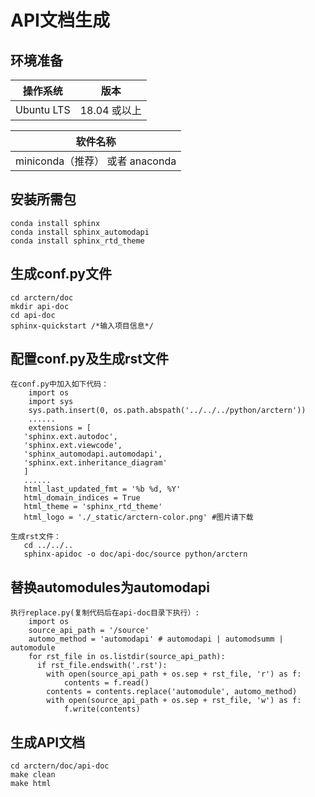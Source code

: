 # API文档生成

## 环境准备

操作系统  | 版本
:-----------:|:----------:
Ubuntu LTS  | 18.04 或以上

|软件名称  |
|:-----------:|
|miniconda（推荐） 或者 anaconda  |

## 安装所需包
```
conda install sphinx
conda install sphinx_automodapi
conda install sphinx_rtd_theme
```

## 生成conf.py文件
```
cd arctern/doc
mkdir api-doc
cd api-doc
sphinx-quickstart /*输入项目信息*/
```

## 配置conf.py及生成rst文件
```
在conf.py中加入如下代码：
    import os
    import sys
    sys.path.insert(0, os.path.abspath('../../../python/arctern'))
	......
	extensions = [
   'sphinx.ext.autodoc',
   'sphinx.ext.viewcode',
   'sphinx_automodapi.automodapi',
   'sphinx.ext.inheritance_diagram'
   ]
   ......
   html_last_updated_fmt = '%b %d, %Y'
   html_domain_indices = True
   html_theme = 'sphinx_rtd_theme'
   html_logo = './_static/arctern-color.png' #图片请下载
   
生成rst文件：
   cd ../../..
   sphinx-apidoc -o doc/api-doc/source python/arctern
```

## 替换automodules为automodapi
```
执行replace.py(复制代码后在api-doc目录下执行）:
    import os
    source_api_path = '/source'
    automo_method = 'automodapi' # automodapi | automodsumm | automodule
    for rst_file in os.listdir(source_api_path):
      if rst_file.endswith('.rst'):
        with open(source_api_path + os.sep + rst_file, 'r') as f:
            contents = f.read()
        contents = contents.replace('automodule', automo_method)
        with open(source_api_path + os.sep + rst_file, 'w') as f:
            f.write(contents)
```

## 生成API文档
```
cd arctern/doc/api-doc
make clean
make html
```
